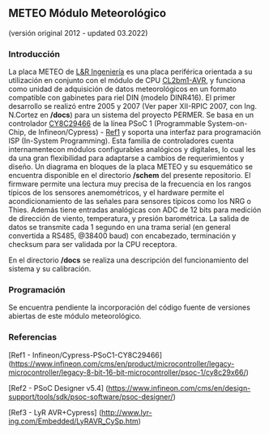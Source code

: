 ## METEO Módulo Meteorológico
(versión original 2012 - updated 03.2022)

### Introducción
La placa METEO de [L&R Ingeniería](https://www.lyringenieria.com.ar/language/es/)  es una placa periférica orientada a su utilización en conjunto con el módulo de CPU [CL2bm1-AVR](https://www.lyr-ing.com/Embedded/LyRAVR_CyEn.htm), y funciona como unidad de adquisición de datos meteorológicos en un formato compatible con gabinetes para riel DIN (modelo DINR416). El primer desarrollo se realizó entre 2005 y 2007 (Ver paper XII-RPIC 2007, con Ing. N.Cortez en **/docs**) para un sistema del proyecto PERMER.   Se basa en un controlador [CY8C29466](https://www.infineon.com/cms/en/product/microcontroller/legacy-microcontroller/legacy-8-bit-16-bit-microcontroller/psoc-1/cy8c29x66/) de la línea PSoC 1 (Programmable System-on-Chip, de Infineon/Cypress) - [Ref1](https://github.com/LyRIng/PlacaM4-E/blob/master/README.md#Referencias) y soporta una interfaz para programación ISP (In-System Programming). Esta familia de controladores cuenta internamentecon módulos configurables analógicos y digitales, lo cual les da una gran flexibilidad para adaptarse a cambios de requerimientos y diseño. Un diagrama en bloques de la placa METEO y su esquemático se encuentra disponible en el directorio **/schem** del presente repositorio. El firmware permite una lectura muy precisa de la frecuencia en los rangos típicos de los sensores anemométricos, y el hardware permite el acondicionamiento de las señales para sensores típicos como los NRG o Thies. Además tiene entradas analógicas con ADC de 12 bits para medición de dirección de viento, temperatura, y presión barométrica. La salida de datos se transmite cada 1 segundo en una trama serial (en general convertida a RS485, @38400 baud) con encabezado, terminación y checksum para ser validada por la CPU receptora. 


En el directorio **/docs** se realiza una descripción del funcionamiento del sistema y su calibración. 

### Programación
Se encuentra pendiente la incorporación del código fuente de versiones abiertas de este módulo meteorológico.

### Referencias
[Ref1 - Infineon/Cypress-PSoC1-CY8C29466] (https://www.infineon.com/cms/en/product/microcontroller/legacy-microcontroller/legacy-8-bit-16-bit-microcontroller/psoc-1/cy8c29x66/)

[Ref2 - PSoC Designer v5.4] (https://www.infineon.com/cms/en/design-support/tools/sdk/psoc-software/psoc-designer/)

[Ref3 - LyR AVR+Cypress] (http://www.lyr-ing.com/Embedded/LyRAVR_CySp.htm)

